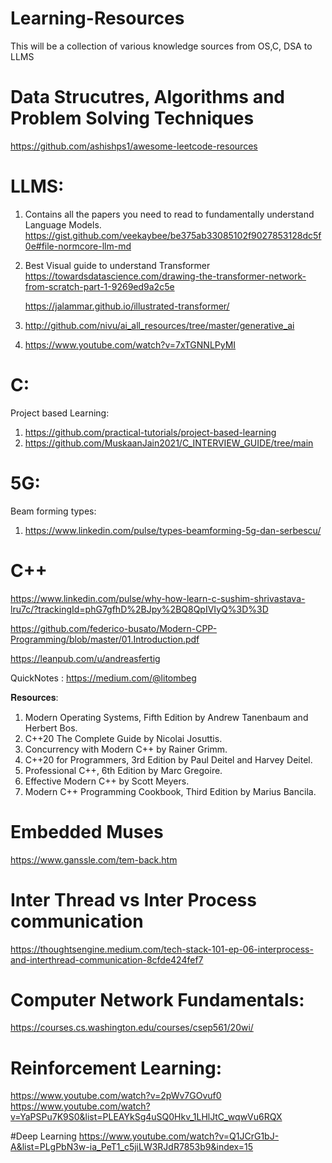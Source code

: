 # Learning-Resources
This will be a collection of various knowledge sources from OS,C, DSA to LLMS

# Data Strucutres, Algorithms and Problem Solving Techniques
https://github.com/ashishps1/awesome-leetcode-resources

# LLMS:
1. Contains all the papers you need to read to fundamentally understand Language Models.
    https://gist.github.com/veekaybee/be375ab33085102f9027853128dc5f0e#file-normcore-llm-md
2. Best Visual guide to understand Transformer <br>
   https://towardsdatascience.com/drawing-the-transformer-network-from-scratch-part-1-9269ed9a2c5e

   https://jalammar.github.io/illustrated-transformer/

3. http://github.com/nivu/ai_all_resources/tree/master/generative_ai

4. https://www.youtube.com/watch?v=7xTGNNLPyMI 

# C:
Project based Learning:
1. https://github.com/practical-tutorials/project-based-learning
2. https://github.com/MuskaanJain2021/C_INTERVIEW_GUIDE/tree/main

# 5G:
Beam forming types:
1. https://www.linkedin.com/pulse/types-beamforming-5g-dan-serbescu/


# C++
https://www.linkedin.com/pulse/why-how-learn-c-sushim-shrivastava-lru7c/?trackingId=phG7gfhD%2BJpy%2BQ8QpIVIyQ%3D%3D

https://github.com/federico-busato/Modern-CPP-Programming/blob/master/01.Introduction.pdf

https://leanpub.com/u/andreasfertig

QuickNotes : https://medium.com/@litombeg

𝐑𝐞𝐬𝐨𝐮𝐫𝐜𝐞𝐬:
1. Modern Operating Systems, Fifth Edition by Andrew Tanenbaum and Herbert Bos.
2. C++20 The Complete Guide by Nicolai Josuttis.
3. Concurrency with Modern C++ by Rainer Grimm.
4. C++20 for Programmers, 3rd Edition by Paul Deitel and Harvey Deitel.
5. Professional C++, 6th Edition by Marc Gregoire.
6. Effective Modern C++ by Scott Meyers.
7. Modern C++ Programming Cookbook, Third Edition by Marius Bancila.

# Embedded Muses
https://www.ganssle.com/tem-back.htm

# Inter Thread vs Inter Process communication 
https://thoughtsengine.medium.com/tech-stack-101-ep-06-interprocess-and-interthread-communication-8cfde424fef7

# Computer Network Fundamentals:
https://courses.cs.washington.edu/courses/csep561/20wi/

# Reinforcement Learning:
https://www.youtube.com/watch?v=2pWv7GOvuf0
https://www.youtube.com/watch?v=YaPSPu7K9S0&list=PLEAYkSg4uSQ0Hkv_1LHlJtC_wqwVu6RQX

#Deep Learning
https://www.youtube.com/watch?v=Q1JCrG1bJ-A&list=PLgPbN3w-ia_PeT1_c5jiLW3RJdR7853b9&index=15

